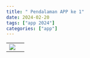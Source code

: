 ```yaml
---
title: " Pendalaman APP ke 1"
date: 2024-02-20
tags: ["app 2024"]
categories: ["app"]
---
```


| | |
|---|---|
| ![](/img/)